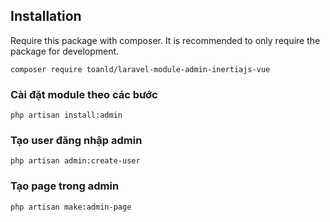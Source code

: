 ## Installation

Require this package with composer. It is recommended to only require the package for development.

```shell
composer require toanld/laravel-module-admin-inertiajs-vue
```

### Cài đặt module theo các bước

```shell
php artisan install:admin
```

### Tạo user đăng nhập admin

```shell
php artisan admin:create-user
```

### Tạo page trong admin
```shell
php artisan make:admin-page
```


